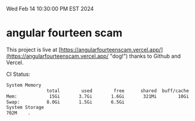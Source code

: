 Wed Feb 14 10:30:00 PM EST 2024

# angular fourteen scam


This project is live at [https://angularfourteenscam.vercel.app/](https://angularfourteenscam.vercel.app/ "dog!") thanks to Github and Vercel.

CI Status: 

```bash
System Memory
               total        used        free      shared  buff/cache   available
Mem:            15Gi       3.7Gi       1.6Gi       321Mi        10Gi        11Gi
Swap:          8.0Gi       1.5Gi       6.5Gi
System Storage
702M	.
```
